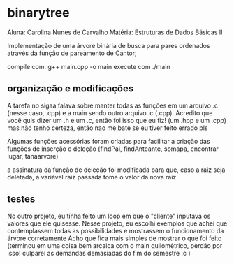 # binarytree

Aluna: Carolina Nunes de Carvalho
Matéria: Estruturas de Dados Básicas II

Implementação de uma árvore binária de busca para pares ordenados através da função de pareamento de Cantor;

compile com: g++ main.cpp -o main
execute com ./main


## organização e modificações

A tarefa no sigaa falava sobre manter todas as funções em um arquivo .c (nesse caso, .cpp) e a main sendo outro arquivo .c (.cpp). Acredito que você quis dizer um .h e um .c, então foi isso que eu fiz! (um .hpp e um .cpp)
mas não tenho certeza, então nao me bate se eu tiver feito errado pls

Algumas funções acessórias foram criadas para facilitar a criação das funções de inserção e deleção (findPai, findAnteante, somapa, encontrar lugar, tanaarvore)

a assinatura da função de deleção foi modificada para que, caso a raiz seja deletada, a variável raiz passada tome o valor da nova raiz.


## testes
No outro projeto, eu tinha feito um loop em que o "cliente" inputava os valores que ele quisesse.
Nesse projeto, eu escolhi exemplos que achei que contemplassem todas as possibilidades e mostrassem o funcionamento da árvore corretamente
Acho que fica mais simples de mostrar o que foi feito (terminou em uma coisa bem arcaica com o main quilométrico, perdão por isso! culparei as demandas demasiadas do fim do semestre :c )